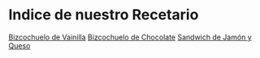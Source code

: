 # Indice de nuestro Recetario
[Bizcochuelo de Vainilla](BizcochueloDeVainilla.md)
[Bizcochuelo de Chocolate](BizcochueloDeChocolate.md)
[Sandwich de Jamón y Queso](SandwichDeJamónYQueso.md)
